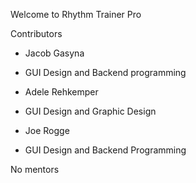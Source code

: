 Welcome to Rhythm Trainer Pro

Contributors
- Jacob Gasyna
 * GUI Design and Backend programming
- Adele Rehkemper
 * GUI Design and Graphic Design
- Joe Rogge
 * GUI Design and Backend Programming

No mentors


